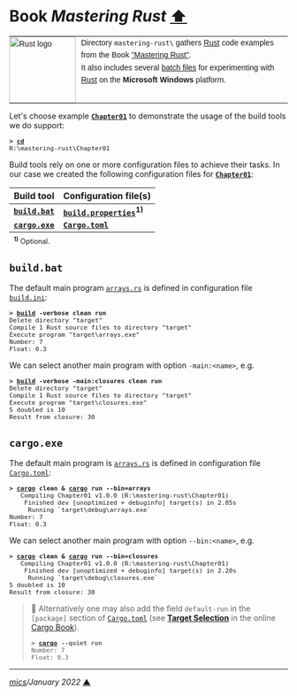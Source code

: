 # <span id="top">Book <i>Mastering Rust</i></span> <span style="size:30%;"><a href="../README.md">⬆</a></span>

<table style="font-family:Helvetica,Arial;font-size:14px;line-height:1.6;">
  <tr>
  <td style="border:0;padding:0 10px 0 0;min-width:120px;"><a href="https://www.rust-lang.org/" rel="external"><img src="https://www.rust-lang.org/static/images/rust-logo-blk.svg" width="120" alt="Rust logo"/></a></td>
  <td style="border:0;padding:0;vertical-align:text-top;">Directory <code>mastering-rust\</code> gathers <a href="https://www.rust-lang.org/" rel="external">Rust</a> code examples from the Book <a href="https://www.packtpub.com/product/mastering-rust-second-edition/9781789346572" rel="external">"Mastering Rust"</a>.<br/>
  It also includes several <a href="https://en.wikibooks.org/wiki/Windows_Batch_Scripting">batch files</a> for experimenting with <a href="https://www.rust-lang.org/" rel="external">Rust</a> on the <b>Microsoft Windows</b> platform.
  </td>
  </tr>
</table>

Let's choose example [**`Chapter01`**](Chapter01) to demonstrate the usage of the build tools we do support:

<pre style="font-size:80%;">
<b>&gt; <a href="https://docs.microsoft.com/en-us/windows-server/administration/windows-commands/cd">cd</a></b>
R:\mastering-rust\Chapter01
</pre>

Build tools rely on one or more configuration files to achieve their tasks. In our case we created the following configuration files for [**`Chapter01`**](Chapter01):

| Build tool                    | Configuration file(s)                    |
|-------------------------------|------------------------------------------|
[**`build.bat`**](./Chapter01/build.bat) | [**`build.properties`**](./Chapter01/build.properties)<sup><b>1)</b></sup> |
| [**`cargo.exe`**][cargo_cli]      | [**`Cargo.toml`**](Chapter01/Cargo.toml) |
<div style="font-size:90%;margin:-10px 0 10px 8px;"><sup><b>1)</b></sup> Optional.</div>

## <b id="build">`build.bat`</b>

The default main program [`arrays.rs`](Chapter01/src/arrays.rs) is defined in configuration file [`build.ini`](Chapter01/build.ini):

<pre style="font-size:80%;">
<b>&gt; <a href="Chapter01/build.bat">build</a> -verbose clean run</b>
Delete directory "target"
Compile 1 Rust source files to directory "target"
Execute program "target\arrays.exe"
Number: 7
Float: 0.3
</pre>

We can select another main program with option `-main:<name>`, e.g.

<pre style="font-size:80%;">
<b>&gt; <a href="Chapter01/build.bat">build</a> -verbose -main:closures clean run</b>
Delete directory "target"
Compile 1 Rust source files to directory "target"
Execute program "target\closures.exe"
5 doubled is 10
Result from closure: 30
</pre>

## <b id="cargo">`cargo.exe`</b>

The default main program is [`arrays.rs`](Chapter01/src/arrays.rs) is defined in configuration file [`Cargo.toml`](Chapter01/Cargo.toml):

<pre style="font-size:80%;">
<b>&gt; <a href="https://doc.rust-lang.org/cargo/commands/build-commands.html">cargo</a> clean & <a href="https://doc.rust-lang.org/cargo/commands/build-commands.html">cargo</a> run --bin=arrays</b>
   Compiling Chapter01 v1.0.0 (R:\mastering-rust\Chapter01)
    Finished dev [unoptimized + debuginfo] target(s) in 2.85s
     Running `target\debug\arrays.exe`
Number: 7
Float: 0.3
</pre>

We can select another main program with option `--bin:<name>`, e.g.

<pre style="font-size:80%;">
<b>&gt; <a href="https://doc.rust-lang.org/cargo/commands/build-commands.html">cargo</a> clean & <a href="https://doc.rust-lang.org/cargo/commands/build-commands.html">cargo</a> run --bin=closures</b>
   Compiling Chapter01 v1.0.0 (R:\mastering-rust\Chapter01)
    Finished dev [unoptimized + debuginfo] target(s) in 2.20s
     Running `target\debug\closures.exe`
5 doubled is 10
Result from closure: 30
</pre>

> **:mag_right:** Alternatively one may also add the field `default-run` in the `[package]` section of [`Cargo.toml`](Chapter01/Cargo.toml) (see [**Target Selection**][cargo_run] in the online [Cargo Book][cargo_book]).
> <pre style="font-size:80%;">
> <b>&gt; <a href="https://doc.rust-lang.org/cargo/commands/build-commands.html">cargo</a> --quiet run</b>
> Number: 7
> Float: 0.3
> </pre>

***

*[mics](https://lampwww.epfl.ch/~michelou/)/January 2022* [**&#9650;**](#top)
<span id="bottom">&nbsp;</span>

<!-- link refs -->

[cargo_book]: https://doc.rust-lang.org/cargo/
[cargo_cli]: https://doc.rust-lang.org/cargo/commands/cargo.html
[cargo_run]: https://doc.rust-lang.org/cargo/commands/cargo-run.html#target-selection
